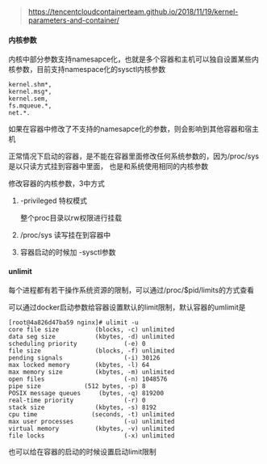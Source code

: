 > https://tencentcloudcontainerteam.github.io/2018/11/19/kernel-parameters-and-container/

#### 内核参数

内核中部分参数支持namesapce化，也就是多个容器和主机可以独自设置某些内核参数，目前支持namespace化的sysctl内核参数

```shell
kernel.shm*,
kernel.msg*,
kernel.sem,
fs.mqueue.*,
net.*.
```

如果在容器中修改了不支持的namesapce化的参数，则会影响到其他容器和宿主机

正常情况下启动的容器，是不能在容器里面修改任何系统参数的，因为/proc/sys 是以只读方式挂到容器中里面， 也是和系统使用相同的内核参数

修改容器的内核参数，3中方式

1. -privileged 特权模式

   整个proc目录以rw权限进行挂载

2. /proc/sys 读写挂在到容器中

3. 容器启动的时候加 -sysctl参数

#### unlimit

每个进程都有若干操作系统资源的限制，可以通过/proc/$pid/limits的方式查看

可以通过docker启动参数给容器设置默认的limit限制，默认容器的umlimit是

```shell
[root@4a826d47ba59 nginx]# ulimit -u
core file size          (blocks, -c) unlimited
data seg size           (kbytes, -d) unlimited
scheduling priority             (-e) 0
file size               (blocks, -f) unlimited
pending signals                 (-i) 30126
max locked memory       (kbytes, -l) 64
max memory size         (kbytes, -m) unlimited
open files                      (-n) 1048576
pipe size            (512 bytes, -p) 8
POSIX message queues     (bytes, -q) 819200
real-time priority              (-r) 0
stack size              (kbytes, -s) 8192
cpu time               (seconds, -t) unlimited
max user processes              (-u) unlimited
virtual memory          (kbytes, -v) unlimited
file locks                      (-x) unlimited
```

也可以给在容器的启动的时候设置启动limit限制

